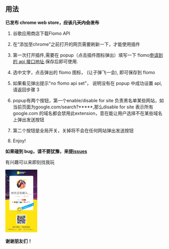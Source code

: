 ## 用法

**已发布 chrome web store，~~应该几天内会发布~~**

1. 谷歌应用商店下载Flomo API

2. 在“添加至chrome”之前打开的网页需要刷新一下，才能使用插件

3. 第一次打开插件,需要在 popup（点击插件图标弹出）填写一下 flomo[申请到的 api 接口地址](https://support.qq.com/products/297045/link-jump?jump=https%3A%2F%2Fflomoapp.com%2Fmine%3Fsource%3Dincoming_webhook).保存后即可使用.

4. 选中文字，点击弹出的 flomo 图标， (让子弹飞一会), 即可保存到 flomo

5. 如果看见弹出提示"no flomo api set"， 说明没有在 popup 中成功设置 api,请返回步骤 3

6. popup有两个按钮，第一个enable/disable for site 负责黑名单某些网站，如 当前页面为google.com/search?*****,那么disable for site 表示所有google.com 的域名都会禁用此extension，意在能让用户选择不在某些域名上弹出发送按钮

7. 第二个按钮是全局开关，关掉将不会在任何网站弹出发送按钮

8. Enjoy!

**如果碰到 bug，请不要犹豫，来提[issues](https://github.com/YIREN1/chrome-extension-flomo-api/issues)**

有兴趣可以来即刻找我玩

<img src="jike.jpeg" alt="drawing" width="100"/>

**谢谢朋友们！**
